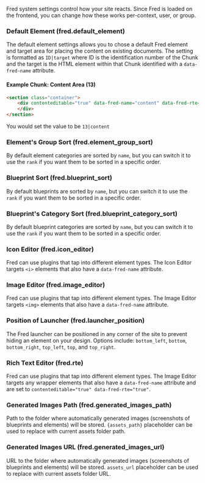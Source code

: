 Fred system settings control how your site reacts. Since Fred is loaded on the frontend, you can change how these works per-context, user, or group.

### Default Element (fred.default_element)

The default element settings allows you to chose a default Fred element and target area for placing the content on existing documents. The setting is formatted as `ID|target` where ID is the identification number of the Chunk and the target is the HTML element within that Chunk identified with a `data-fred-name` attribute.

#### Example Chunk: Content Area (13)

```html
<section class="container">
    <div contenteditable="true" data-fred-name="content" data-fred-rte="true">
    </div>
</section>
```
You would set the value to be `13|content`


### Element's Group Sort (fred.element_group_sort)

By default element categories are sorted by `name`, but you can switch it to use the `rank` if you want them to be sorted in a specific order.

### Blueprint Sort (fred.blueprint_sort)

By default blueprints are sorted by `name`, but you can switch it to use the `rank` if you want them to be sorted in a specific order.

### Blueprint's Category Sort (fred.blueprint_category_sort)

By default blueprint categories are sorted by `name`, but you can switch it to use the `rank` if you want them to be sorted in a specific order.

### Icon Editor (fred.icon_editor)

Fred can use plugins that tap into different element types. The Icon Editor targets `<i>` elements that also have a `data-fred-name` attribute.

### Image Editor (fred.image_editor)

Fred can use plugins that tap into different element types. The Image Editor targets `<img>` elements that also have a `data-fred-name` attribute.

### Position of Launcher (fred.launcher_position)

The Fred launcher can be positioned in any corner of the site to prevent hiding an element on your design. Options include: `bottom_left`, `bottom`, `bottom_right`, `top_left`, `top`, and `top_right`.

### Rich Text Editor (fred.rte)

Fred can use plugins that tap into different element types. The Image Editor targets any wrapper elements that also have a `data-fred-name` attribute and are set to `contenteditable="true" data-fred-rte="true"`.

### Generated Images Path (fred.generated_images_path)

Path to the folder where automatically generated images (screenshots of blueprints and elements) will be stored. `{assets_path}` placeholder can be used to replace with current assets folder path.

### Generated Images URL (fred.generated_images_url)

URL to the folder where automatically generated images (screenshots of blueprints and elements) will be stored. `assets_url` placeholder can be used to replace with current assets folder URL.